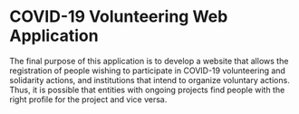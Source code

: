 # COVID-19 Volunteering Web Application
The final purpose of this application is to develop a website that allows the registration of people wishing to participate in COVID-19 volunteering and solidarity actions, and institutions that intend to organize voluntary actions. Thus, it is possible that entities with ongoing projects find people with the right profile for the project and vice versa.

